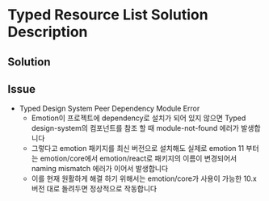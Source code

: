 # Typed Resource List Solution Description

## Solution

## Issue

- Typed Design System Peer Dependency Module Error
  - Emotion이 프로젝트에 dependency로 설치가 되어 있지 않으면 Typed design-system의 컴포넌트를 참조 할 때 module-not-found 에러가 발생합니다
  - 그렇다고 emotion 패키지를 최신 버전으로 설치해도 실제로 emotion 11 부터는 emotion/core에서 emotion/react로 패키지의 이름이 변경되어서 naming mismatch 에러가 이어서 발생합니다
  - 이를 현재 원활하게 해결 하기 위해서는 emotion/core가 사용이 가능한 10.x 버전 대로 돌려두면 정상적으로 작동합니다
